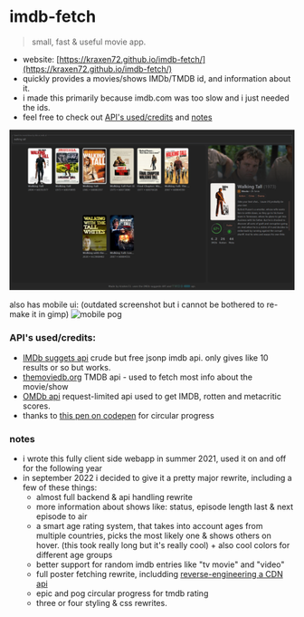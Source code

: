 # imdb-fetch
> small, fast & useful movie app.    
  
- website: [https://kraxen72.github.io/imdb-fetch/](https://kraxen72.github.io/imdb-fetch/)
- quickly provides a movies/shows IMDb/TMDB id, and information about it.  
- i made this primarily because imdb.com was too slow and i just needed the ids.
- feel free to check out [API's used/credits](#apis-usedcredits) and [notes](#notes)
  
![pog](screenshot.png)
  
also has mobile ui: (outdated screenshot but i cannot be bothered to re-make it in gimp)
![mobile pog](https://cdn.discordapp.com/attachments/704792091955429426/874012104288501770/mobileui.png)
  
### API's used/credits:
- [IMDb suggets api](https://stackoverflow.com/questions/1966503/does-imdb-provide-an-api) crude but free jsonp imdb api. only gives like 10 results or so but works.
- [themoviedb.org](https://www.themoviedb.org) TMDB api - used to fetch most info about the movie/show
- [OMDb api](http://www.omdbapi.com) request-limited api used to get IMDB, rotten and metacritic scores.
- thanks to [this pen on codepen](https://codepen.io/magdielikari/pen/KKmmjWo) for circular progress
  
### notes
- i wrote this fully client side webapp in summer 2021, used it on and off for the following year
- in september 2022 i decided to give it a pretty major rewrite, including a few of these things:
  - almost full backend & api handling rewrite
  - more information about shows like: status, episode length last & next episode to air
  - a smart age rating system, that takes into account ages from multiple countries, picks the most likely one & shows others on hover. (this took really long but it's really cool) + also cool colors for different age groups
  - better support for random imdb entries like "tv movie" and "video"
  - full poster fetching rewrite, includding [reverse-engineering a CDN api](https://stackoverflow.com/questions/73089650/what-are-the-parameters-for-aws-media-amazon-image-hosting/73501833#73501833) 
  - epic and pog circular progress for tmdb rating
  - three or four styling & css rewrites. 